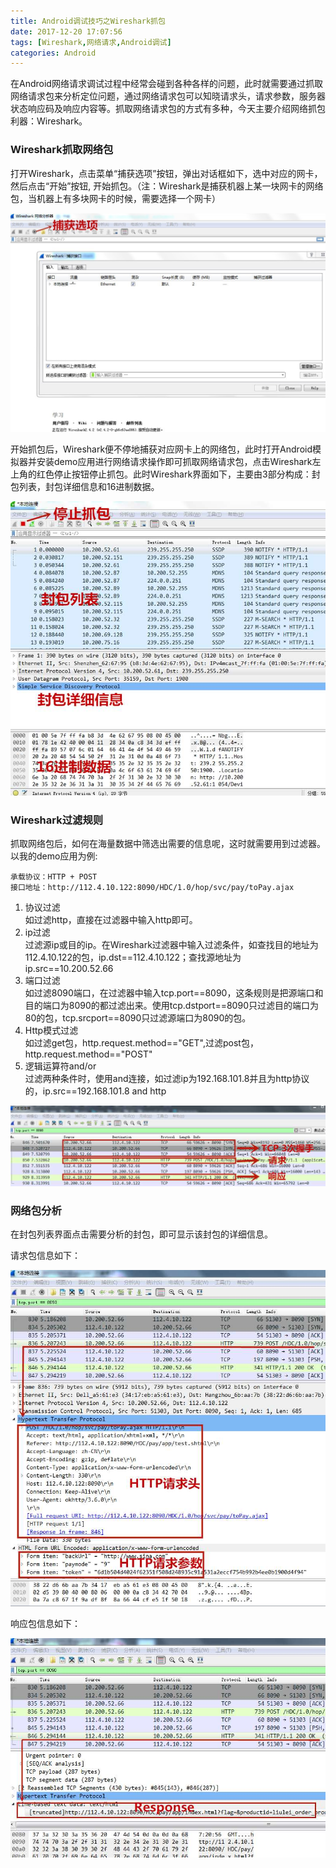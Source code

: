 ```yaml
---
title: Android调试技巧之Wireshark抓包
date: 2017-12-20 17:07:56
tags: [Wireshark,网络请求,Android调试]
categories: Android
---
```

在Android网络请求调试过程中经常会碰到各种各样的问题，此时就需要通过抓取网络请求包来分析定位问题，通过网络请求包可以知晓请求头，请求参数，服务器状态响应码及响应内容等。抓取网络请求包的方式有多种，今天主要介绍网络抓包利器：Wireshark。

### Wireshark抓取网络包
打开Wireshark，点击菜单“捕获选项”按钮，弹出对话框如下，选中对应的网卡，然后点击“开始”按钮, 开始抓包。（注：Wireshark是捕获机器上某一块网卡的网络包，当机器上有多块网卡的时候，需要选择一个网卡）
<!-- more -->

![img](https://raw.githubusercontent.com/ckj375/img-folder/master/android-debug-wireshark/pic1.jpg)

开始抓包后，Wireshark便不停地捕获对应网卡上的网络包，此时打开Android模拟器并安装demo应用进行网络请求操作即可抓取网络请求包，点击Wireshark左上角的红色停止按钮停止抓包。此时Wireshark界面如下，主要由3部分构成：封包列表，封包详细信息和16进制数据。

![img](https://raw.githubusercontent.com/ckj375/img-folder/master/android-debug-wireshark/pic2.jpg)

### Wireshark过滤规则  
抓取网络包后，如何在海量数据中筛选出需要的信息呢，这时就需要用到过滤器。以我的demo应用为例:  
```
承载协议：HTTP + POST
接口地址：http://112.4.10.122:8090/HDC/1.0/hop/svc/pay/toPay.ajax  
```
1. 协议过滤  
如过滤http，直接在过滤器中输入http即可。
2. ip过滤  
过滤源ip或目的ip。在Wireshark过滤器中输入过滤条件，如查找目的地址为112.4.10.122的包，ip.dst==112.4.10.122；查找源地址为ip.src==10.200.52.66
3. 端口过滤  
如过滤8090端口，在过滤器中输入tcp.port==8090，这条规则是把源端口和目的端口为8090的都过滤出来。使用tcp.dstport==8090只过滤目的端口为80的包，tcp.srcport==8090只过滤源端口为8090的包。
4. Http模式过滤  
如过滤get包，http.request.method=="GET",过滤post包，http.request.method=="POST"
5. 逻辑运算符and/or  
过滤两种条件时，使用and连接，如过滤ip为192.168.101.8并且为http协议的，ip.src==192.168.101.8 and http

![img](https://raw.githubusercontent.com/ckj375/img-folder/master/android-debug-wireshark/pic3.jpg)

### 网络包分析
在封包列表界面点击需要分析的封包，即可显示该封包的详细信息。

请求包信息如下：

![img](https://raw.githubusercontent.com/ckj375/img-folder/master/android-debug-wireshark/pic4.jpg)

响应包信息如下：

![img](https://raw.githubusercontent.com/ckj375/img-folder/master/android-debug-wireshark/pic5.jpg)
